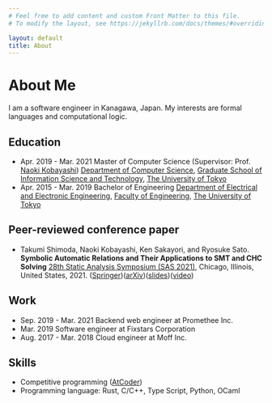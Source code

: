```yaml
---
# Feel free to add content and custom Front Matter to this file.
# To modify the layout, see https://jekyllrb.com/docs/themes/#overriding-theme-defaults

layout: default
title: About
---
```


# About Me

I am a software engineer in Kanagawa, Japan.
My interests are formal languages and computational logic.

## Education

- Apr. 2019 - Mar. 2021
  Master of Computer Science (Supervisor: Prof. [Naoki Kobayashi](http://www-kb.is.s.u-tokyo.ac.jp/~koba/))
  [Department of Computer Science](http://www.is.s.u-tokyo.ac.jp/english), [Graduate School of Information Science and Technology](http://www.i.u-tokyo.ac.jp/index_e.shtml), [The University of Tokyo](http://www.u-tokyo.ac.jp/en)
- Apr. 2015 - Mar. 2019
  Bachelor of Engineering
  [Department of Electrical and Electronic Engineering](https://www.ee.t.u-tokyo.ac.jp), [Faculty of Engineering](https://www.t.u-tokyo.ac.jp), [The University of Tokyo](http://www.u-tokyo.ac.jp/en)

## Peer-reviewed conference paper

- Takumi Shimoda, Naoki Kobayashi, Ken Sakayori, and Ryosuke Sato.
  **Symbolic Automatic Relations and Their Applications to SMT and CHC Solving**
  [28th Static Analysis Symposium (SAS 2021)](https://conf.researchr.org/home/sas-2021), Chicago, Illinois, United States, 2021.
  ([Springer](/pub/tmp.pdf))([arXiv](https://arxiv.org/abs/2108.07642))([slides](/pub/tmp.pdf))([video](/pub/tmp.pdf))

## Work

- Sep. 2019 - Mar. 2021
  Backend web engineer at Promethee Inc.
- Mar. 2019
  Software engineer at Fixstars Corporation
- Aug. 2017 - Mar. 2018
  Cloud engineer at Moff Inc.

## Skills

- Competitive programming ([AtCoder](https://atcoder.jp/users/darshimo))
- Programming language: Rust, C/C++, Type Script, Python, OCaml